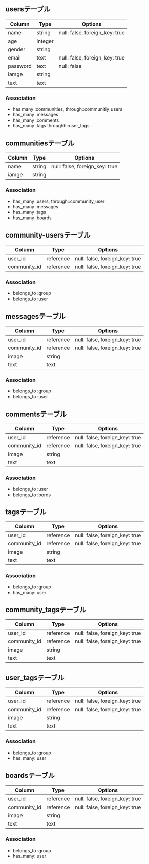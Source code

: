 ## usersテーブル
|Column|Type|Options|
|------|----|-------|
|name|string|null: false, foreign_key: true|
|age|integer||
|gender|string||
|email|text|null: false, foreign_key: true|
|password|text|null: false|
|iamge|string||
|text|text||

### Association
- has many :communities, through::communitiy_users
- has_many :messages
- has_many :comments
- has_many :tags throughh::user_tags


## communitiesテーブル
|Column|Type|Options|
|------|----|-------|
|name|string|null: false, foreign_key: true|
|iamge|string||

### Association
- has_many :users, through::community_user
- has_many :messages
- has_many :tags
- has_many :boards

## community-usersテーブル
|Column|Type|Options|
|------|----|-------|
|user_id|reference|null: false, foreign_key: true|
|community_id|reference|null: false, foreign_key: true|

### Association
- belongs_to :group
- belongs_to :user

## messagesテーブル
|Column|Type|Options|
|------|----|-------|
|user_id|reference|null: false, foreign_key: true|
|community_id|reference|null: false, foreign_key: true|
|image|string||
|text|text||

### Association
- belongs_to :group
- belongs_to :user

## commentsテーブル
|Column|Type|Options|
|------|----|-------|
|user_id|reference|null: false, foreign_key: true|
|community_id|reference|null: false, foreign_key: true|
|image|string||
|text|text||


### Association
- belongs_to :user
- belongs_to :bords

## tagsテーブル
|Column|Type|Options|
|------|----|-------|
|user_id|reference|null: false, foreign_key: true|
|community_id|reference|null: false, foreign_key: true|
|image|string||
|text|text||

### Association
- belongs_to :group
- has_many: user

## community_tagsテーブル
|Column|Type|Options|
|------|----|-------|
|user_id|reference|null: false, foreign_key: true|
|community_id|reference|null: false, foreign_key: true|
|image|string||
|text|text||

## user_tagsテーブル
|Column|Type|Options|
|------|----|-------|
|user_id|reference|null: false, foreign_key: true|
|community_id|reference|null: false, foreign_key: true|
|image|string||
|text|text||

### Association
- belongs_to :group
- has_many: user

## boardsテーブル
|Column|Type|Options|
|------|----|-------|
|user_id|reference|null: false, foreign_key: true|
|community_id|reference|null: false, foreign_key: true|
|image|string||
|text|text||

### Association
- belongs_to :group
- has_many: user